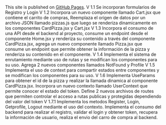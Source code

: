 This site is published on [GitHub Pages](https://pablorodriguezgonzalez.github.io/Pizzeria-React/).
V 1.1 Se incorporan formularios de Registro y Login
V 1.2 Incorpora un nuevo componente llamado Cart.jsx que contiene el carrito de compras, Reemplaza el origen de datos por un archivo JSON llamado pizzas.js que luego se renderiza dinamicamente en los componentes CardPizza.jsx y Cart.jsx
V 1.3 Incorpora el consumo de una API desde el backend al proyecto, consume un endpoint desde el componente Home.jsx y renderiza su contenido a través del componente CardPizza.jsx, agrega un nuevo componente llamado Pizza.jsx que consume un endpoint que permite obtener la información de la pizza y renderiza su contenido en el componente.
V 1.4 Implementa el sistema de enrutamiento mediante uso de rutas y se modifican los componentes para su uso. Agrega 2 nuevos componentes llamados NotFound y Profile
V 1.5 Implementa el uso de context para compartir estados entre componentes y se modifican los componentes para su uso.
V 1.6 Implementa UseParams para obtener el id de la pizza y realizar la llamada dinamica al componente CardPizza.jsx. Incorpora un nuevo contexto llamado UserContext que permite conocer el estado del token. Define 2 nuevos archivos de routes que permiten controlar el acceso a rutas publicas y protegidas dependiendo del valor del token
V 1.7.1 Implementa los metodos Register, Login, Getprofile, Logout mediante el uso del contexto. Implementa el consumo del backend para realizar el registro, validar el login y obtener token, recupera la información de usuario, realiza el envio del carro de compra al backend.
